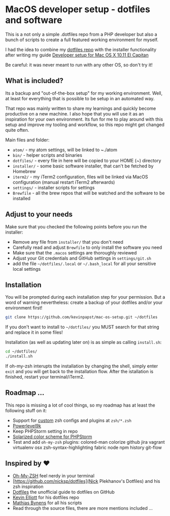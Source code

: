 # MacOS developer setup - dotfiles and software

This is a not only a simple .dotfiles repo from a PHP developer
but also a bunch of scripts to create a full featured working environment for myself. 

I had the idea to combine my [dotfiles repo](https://github.com/kevinpapst/dotfiles) with the installer functionality after writing my guide [Developer setup for Mac OS X 10.11 El Capitan](https://gist.github.com/kevinpapst/24e251a5bf3a01174a231e8eeb13d6cd)

Be careful: it was never meant to run with any other OS, so don't try it!

## What is included?

Its a backup and "out-of-the-box setup" for my working environment. Well, at least for everything that is possible to be setup in an automated way.

That repo was mainly written to share my learnings and quickly become productive on a new machine. I also hope that you will use it as an inspiration for your own environment. 
Its fun for me to play around with this setup and improve my tooling and workflow, so this repo might get changed quite often. 

Main files and folder:

- `atom/` - my atom settings, will be linked to ~./atom  
- `bin/` - helper scripts and binaries  
- `dotfiles/` - every file in here will be copied to your HOME (~) directory  
- `installer/` - some basic software installer, that can't be fetched by Homebrew
- `iterm2/` - my iTerm2 configuration, files will be linked via MacOS configuration (manual restart iTerm2 afterwards) 
- `settings/` - installer scripts for settings
- `Brewfile` - all the brew repos that will be watched and the software to be installed  

## Adjust to your needs

Make sure that you checked the following points before you run the installer:

- Remove any file from `installer/` that you don't need
- Carefully read and adjust `Brewfile` to only install the software you need   
- Make sure that the `.macos` settings are thoroughly reviewed    
- Adjust your Git credentials and GitHub settings in `settings/git.sh` 
- add the file `~/dotfiles/.local` or `~/.bash_local` for all your sensitive local settings 

## Installation

You will be prompted during each installation step for your permission.
But a word of warning nevertheless: create a backup of your dotfiles and/or your environment first!

```bash
git clone https://github.com/kevinpapst/mac-os-setup.git ~/dotfiles
```

If you don't want to install to `~/dotfiles/` you MUST search for that string and replace it in some files!


Installation (as well as updating later on) is as simple as calling `install.sh`:

```bash
cd ~/dotfiles/
./install.sh
```

If oh-my-zsh interupts the installation by changing the shell, simply enter `exit` and you will get back 
to the installation flow. After the istallation is finished, restart your terminal/iTerm2.

## Roadmap ...

This repo is missing a lot of cool things, so my roadmap has at least the following stuff on it:

- Support for [custom](https://github.com/robbyrussell/oh-my-zsh/wiki/Customization) zsh configs and plugins at `zsh/*.zsh`
- [Powerlevel9k](https://gist.github.com/kevin-smets/8568070)
- Keep PHPStorm setting in repo 
- [Solarized color scheme for PHPStorm](https://github.com/altercation/solarized/tree/master/intellij-colors-solarized)
- Test and add `oh-my-zsh` plugins: colored-man colorize github jira vagrant virtualenv osx zsh-syntax-highlighting fabric node npm history git-flow

## Inspired by ❤

* [Oh-My-ZSH](https://github.com/robbyrussell/oh-my-zsh) feel nerdy in your terminal 
* [https://github.com/nicksp/dotfiles](Nick Plekhanov's Dotfiles) and his zsh inspiration
* [Dotfiles](http://dotfiles.github.io/) the unofficial guide to dotfiles on GitHub
* [Kevin Elliott](https://github.com/kevinelliott/.dotfiles) for his dotfiles repo
* [Mathias Bynens](https://github.com/mathiasbynens/dotfiles) for all his scripts
* Read through the source files, there are more mentions included ...
